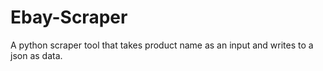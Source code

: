 # Ebay-Scraper
A python scraper tool that takes product name as an input and writes to a json as data.
